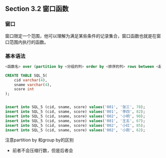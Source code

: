 ## Section 3.2 窗口函数
### 窗口
窗口限定一个范围，他可以理解为满足某些条件的记录集合，窗口函数也就是在窗口范围内执行的函数。

### 基本语法
```sql
<函数名> over (partition by <分组的列> order by <排序的列> rows between <起始行> and <终止行>)
```


```sql
CREATE TABLE SQL_5(
    cid varchar(4),
    sname varchar(4),
    score int
);


insert into SQL_5 (cid, sname, score) values('001', '张三', 78);
insert into SQL_5 (cid, sname, score) values('001', '李四', 82);
insert into SQL_5 (cid, sname, score) values('002', '小明', 90);
insert into SQL_5 (cid, sname, score) values('001', '王五', 67);
insert into SQL_5 (cid, sname, score) values('002', '小红', 85);
insert into SQL_5 (cid, sname, score) values('002', '小刚', 62);
```

注意partition by 和group by的区别
- 前者不会压缩行数，但是后者会




